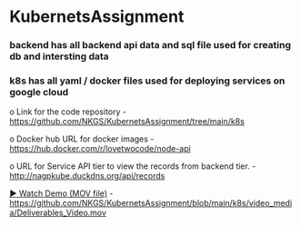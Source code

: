 # KubernetsAssignment

### backend has all backend api data and sql file used for creating db and intersting data

### k8s has all yaml / docker files used for deploying services on google cloud

o Link for the code repository - https://github.com/NKGS/KubernetsAssignment/tree/main/k8s

o Docker hub URL for docker images - https://hub.docker.com/r/lovetwocode/node-api

o URL for Service API tier to view the records from backend tier. - http://nagpkube.duckdns.org/api/records

[▶️ Watch Demo (MOV file)](video_media/Deliverables_Video.mov) - https://github.com/NKGS/KubernetsAssignment/blob/main/k8s/video_media/Deliverables_Video.mov


